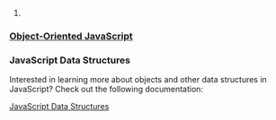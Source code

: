 1.

### [Object-Oriented JavaScript](https://teamtreehouse.com/library/objectoriented-javascript-2)

### JavaScript Data Structures

Interested in learning more about objects and other data structures in JavaScript? Check out the following documentation:

[JavaScript Data Structures](https://developer.mozilla.org/en-US/docs/Web/JavaScript/Data_structures)



